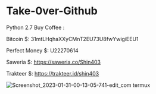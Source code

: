 # Take-0ver-Github
Python 2.7
Buy Coffee :

Bitcoin $: 31mtLHqhaXXyCMnT2EU73U8fwYwigiEEU1

Perfect Money $: U22270614

Saweria $: https://saweria.co/Shin403

Trakteer $: https://trakteer.id/shin403

![Screenshot_2023-01-31-00-13-05-741-edit_com termux](https://user-images.githubusercontent.com/59664965/215552503-69173752-4bd5-4397-b402-c40c9d4a04b1.jpg)
